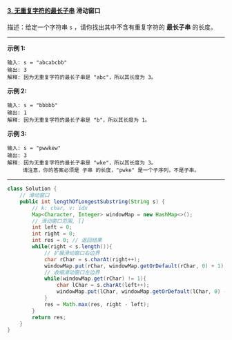 #### [3. 无重复字符的最长子串](https://leetcode-cn.com/problems/longest-substring-without-repeating-characters/) 滑动窗口

描述：给定一个字符串 `s` ，请你找出其中不含有重复字符的 **最长子串** 的长度。

------

**示例 1:**

```
输入: s = "abcabcbb"
输出: 3 
解释: 因为无重复字符的最长子串是 "abc"，所以其长度为 3。
```

**示例 2:**

```
输入: s = "bbbbb"
输出: 1
解释: 因为无重复字符的最长子串是 "b"，所以其长度为 1。
```

**示例 3:**

```
输入: s = "pwwkew"
输出: 3
解释: 因为无重复字符的最长子串是 "wke"，所以其长度为 3。
     请注意，你的答案必须是 子串 的长度，"pwke" 是一个子序列，不是子串。
```

------

```java
class Solution {
    // 滑动窗口
    public int lengthOfLongestSubstring(String s) {
        // k: char, v: idx
        Map<Character, Integer> windowMap = new HashMap<>();
        // 滑动窗口范围, []
        int left = 0;
        int right = 0; 
        int res = 0; // 返回结果
        while(right < s.length()){
            // 扩展滑动窗口右边界
            char rChar = s.charAt(right++);
            windowMap.put(rChar, windowMap.getOrDefault(rChar, 0) + 1);
            // 收缩滑动窗口左边界
            while(windowMap.get(rChar) != 1){
                char lChar = s.charAt(left++);
                windowMap.put(lChar, windowMap.getOrDefault(lChar, 0) - 1);
            }
            res = Math.max(res, right - left);
        }
        return res;
    }
}
```
